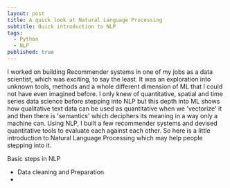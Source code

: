 ```yaml
---
layout: post
title: A quick look at Natural Language Processing
subtitle: Quick introduction to NLP 
tags:
  - Python
  - NLP
published: true
---
```


I worked on building Recommender systems in one of my jobs as a data scientist, which was exciting, to say the least. It was an exploration into unknown tools, methods and a whole different dimension of ML that I could not have even imagined before. I only knew of quantitative, spatial and time series data science before stepping into NLP but this depth into ML shows how qualitative text data can be used as quantitative when we 'vectorize' it and then there is 'semantics' which deciphers its meaning in a way only a machine can. Using NLP, I built a few recommender systems and devised quantitative tools to evaluate each against each other. So here is a little introduction to Natural Language Processing which may help people stepping into it. 

Basic steps in NLP

 - Data cleaning and Preparation 
 - 
